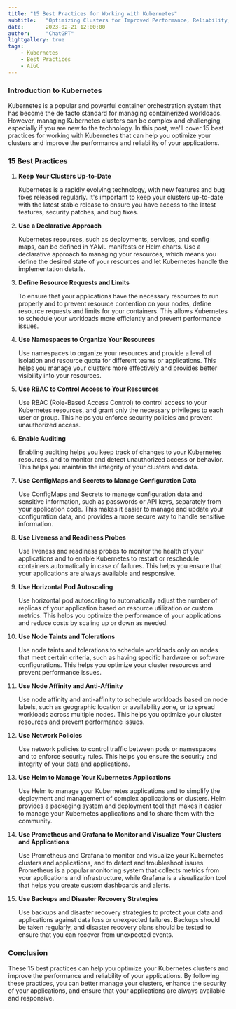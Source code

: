 ```yaml
---
title: "15 Best Practices for Working with Kubernetes"
subtitle:   "Optimizing Clusters for Improved Performance, Reliability, and Security"
date:       2023-02-21 12:00:00
author:     "ChatGPT"
lightgallery: true
tags:
    - Kubernetes
    - Best Practices
    - AIGC
---
```


### Introduction to Kubernetes
Kubernetes is a popular and powerful container orchestration system that has become the de facto standard for managing containerized workloads. However, managing Kubernetes clusters can be complex and challenging, especially if you are new to the technology. In this post, we'll cover 15 best practices for working with Kubernetes that can help you optimize your clusters and improve the performance and reliability of your applications.

### 15 Best Practices

1. **Keep Your Clusters Up-to-Date**

    Kubernetes is a rapidly evolving technology, with new features and bug fixes released regularly. It's important to keep your clusters up-to-date with the latest stable release to ensure you have access to the latest features, security patches, and bug fixes.

2. **Use a Declarative Approach**

    Kubernetes resources, such as deployments, services, and config maps, can be defined in YAML manifests or Helm charts. Use a declarative approach to managing your resources, which means you define the desired state of your resources and let Kubernetes handle the implementation details.

3. **Define Resource Requests and Limits**
    
    To ensure that your applications have the necessary resources to run properly and to prevent resource contention on your nodes, define resource requests and limits for your containers. This allows Kubernetes to schedule your workloads more efficiently and prevent performance issues.

4. **Use Namespaces to Organize Your Resources**

    Use namespaces to organize your resources and provide a level of isolation and resource quota for different teams or applications. This helps you manage your clusters more effectively and provides better visibility into your resources.

5. **Use RBAC to Control Access to Your Resources**

    Use RBAC (Role-Based Access Control) to control access to your Kubernetes resources, and grant only the necessary privileges to each user or group. This helps you enforce security policies and prevent unauthorized access.

6. **Enable Auditing**
    
    Enabling auditing helps you keep track of changes to your Kubernetes resources, and to monitor and detect unauthorized access or behavior. This helps you maintain the integrity of your clusters and data.

7. **Use ConfigMaps and Secrets to Manage Configuration Data**
    
    Use ConfigMaps and Secrets to manage configuration data and sensitive information, such as passwords or API keys, separately from your application code. This makes it easier to manage and update your configuration data, and provides a more secure way to handle sensitive information.

8. **Use Liveness and Readiness Probes**
    
    Use liveness and readiness probes to monitor the health of your applications and to enable Kubernetes to restart or reschedule containers automatically in case of failures. This helps you ensure that your applications are always available and responsive.

9. **Use Horizontal Pod Autoscaling**

    Use horizontal pod autoscaling to automatically adjust the number of replicas of your application based on resource utilization or custom metrics. This helps you optimize the performance of your applications and reduce costs by scaling up or down as needed.

10. **Use Node Taints and Tolerations**

    Use node taints and tolerations to schedule workloads only on nodes that meet certain criteria, such as having specific hardware or software configurations. This helps you optimize your cluster resources and prevent performance issues.

11. **Use Node Affinity and Anti-Affinity**
    
    Use node affinity and anti-affinity to schedule workloads based on node labels, such as geographic location or availability zone, or to spread workloads across multiple nodes. This helps you optimize your cluster resources and prevent performance issues.

12. **Use Network Policies**

    Use network policies to control traffic between pods or namespaces and to enforce security rules. This helps you ensure the security and integrity of your data and applications.

13. **Use Helm to Manage Your Kubernetes Applications**

    Use Helm to manage your Kubernetes applications and to simplify the deployment and management of complex applications or clusters. Helm provides a packaging system and deployment tool that makes it easier to manage your Kubernetes applications and to share them with the community.

14. **Use Prometheus and Grafana to Monitor and Visualize Your Clusters and Applications**

    Use Prometheus and Grafana to monitor and visualize your Kubernetes clusters and applications, and to detect and troubleshoot issues. Prometheus is a popular monitoring system that collects metrics from your applications and infrastructure, while Grafana is a visualization tool that helps you create custom dashboards and alerts.

15. **Use Backups and Disaster Recovery Strategies**

    Use backups and disaster recovery strategies to protect your data and applications against data loss or unexpected failures. Backups should be taken regularly, and disaster recovery plans should be tested to ensure that you can recover from unexpected events.

### Conclusion
These 15 best practices can help you optimize your Kubernetes clusters and improve the performance and reliability of your applications. By following these practices, you can better manage your clusters, enhance the security of your applications, and ensure that your applications are always available and responsive.
